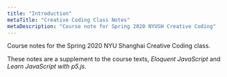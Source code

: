 ```yaml
---
title: "Introduction"
metaTitle: "Creative Coding Class Notes"
metaDescription: "Course note for Spring 2020 NYUSH Creative Coding"
---
```


Course notes for the Spring 2020 NYU Shanghai Creative Coding class.

These notes are a supplement to the course texts, _Eloquent JavaScript_ and
_Learn JavaScript with p5.js_.
